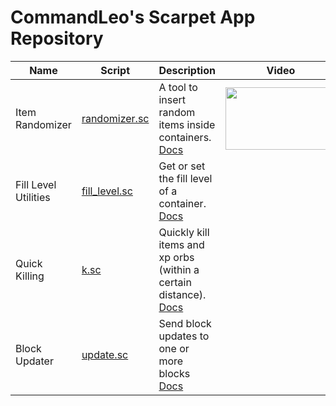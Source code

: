 # CommandLeo's Scarpet App Repository

Name|Script|Description|Video
---|---|---|---
Item Randomizer|[randomizer.sc](https://raw.githubusercontent.com/CommandLeo/scarpet/main/randomizer.sc)|A tool to insert random items inside containers. [Docs](https://github.com/CommandLeo/scarpet/wiki/Item-Randomizer)|[<img src="https://img.youtube.com/vi/EuKzIyFd44Y/mqdefault.jpg" width="177" height="100">](https://youtu.be/EuKzIyFd44Y)
Fill Level Utilities|[fill_level.sc](https://raw.githubusercontent.com/CommandLeo/scarpet/main/fill_level.sc)|Get or set the fill level of a container. [Docs](https://github.com/CommandLeo/scarpet/wiki/Fill-Level-Utilities)
Quick Killing|[k.sc](https://raw.githubusercontent.com/CommandLeo/scarpet/main/k.sc)|Quickly kill items and xp orbs (within a certain distance). [Docs](https://github.com/CommandLeo/scarpet/wiki/Quick-Killing)
Block Updater|[update.sc](https://raw.githubusercontent.com/CommandLeo/scarpet/main/update.sc)|Send block updates to one or more blocks [Docs](https://github.com/CommandLeo/scarpet/wiki/Block-Updater)
